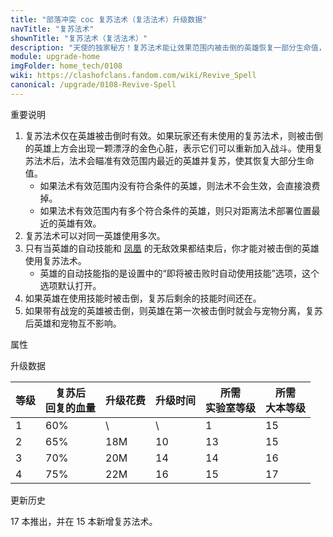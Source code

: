 ```yaml
---
title: "部落冲突 coc 复苏法术（复活法术）升级数据"
navTitle: "复苏法术"
shownTitle: "复苏法术（复活法术）"
description: "天使的独家秘方！复苏法术能让效果范围内被击倒的英雄恢复一部分生命值，重新回到战斗中。将该法术带入战斗，被击倒且可复苏的英雄上方就会出现一颗漂浮的金色心脏。升级复苏法术，可为英雄恢复更多生命值。"
module: upgrade-home
imgFolder: home_tech/0108
wiki: https://clashofclans.fandom.com/wiki/Revive_Spell
canonical: /upgrade/0108-Revive-Spell
---
```


<UnitInfo :folder="$frontmatter.imgFolder" imgSrc="Revive_Spell_info.png" :imgAlt="$frontmatter.navTitle" :description="$frontmatter.description" />

<SmallTitle>重要说明</SmallTitle>

1. 复苏法术仅在英雄被击倒时有效。如果玩家还有未使用的复苏法术，则被击倒的英雄上方会出现一颗漂浮的金色心脏，表示它们可以重新加入战斗。使用复苏法术后，法术会瞄准有效范围内最近的英雄并复苏，使其恢复大部分生命值。
    - 如果法术有效范围内没有符合条件的英雄，则法术不会生效，会直接浪费掉。
    - 如果法术有效范围内有多个符合条件的英雄，则只对距离法术部署位置最近的英雄有效。
2. 复苏法术可以对同一英雄使用多次。
3. 只有当英雄的自动技能和 [凤凰](/upgrade/0287-Phoenix) 的无敌效果都结束后，你才能对被击倒的英雄使用复苏法术。
    - 英雄的自动技能指的是设置中的“即将被击败时自动使用技能”选项，这个选项默认打开。
5. 如果英雄在使用技能时被击倒，复苏后剩余的技能时间还在。
6. 如果带有战宠的英雄被击倒，则英雄在第一次被击倒时就会与宠物分离，复苏后英雄和宠物互不影响。

<SmallTitle>属性</SmallTitle>

<UnitProperties>
    <UnitProperty pKey="有效半径" pValue="8 格" />
    <UnitProperty pKey="作用类型" pValue="复活英雄" />
    <UnitProperty pKey="作用目标" pValue="我方英雄" />
    <UnitProperty pKey="占用的法术空间" pValue="2" />
    <UnitProperty pKey="所需法术工厂等级" pValue="8" />
    <UnitProperty pKey="所需大本等级" pValue="15" />
    <UnitProperty pKey="法术配置时间" pValue="360" trainingSystem="2022" />
</UnitProperties>

<SmallTitle>升级数据</SmallTitle>

<script setup>
const tableExtraInfo = [
    {
        "column": 2,
        "type": "cost",
        "gpClass": "research",
        "icon": "Elixir"
    },
    {
        "column": 3,
        "type": "time",
        "gpClass": "research"
    }
];
</script>

<UnitTable :tableExtraInfo="tableExtraInfo">

| 等级 |复苏后<br>回复的血量| 升级花费 |  升级时间  |所需<br>实验室等级|所需<br>大本等级|
| ---- |        ---       |    ---   |    ---    |       ----      |      ----    |
|   1  |        60%       |     \    |      \    |         1       |       15     |
|   2  |        65%       |    18M   |     10    |        13       |       15     |
|   3  |        70%       |    20M   |     14    |        14       |       16     |
|   4  |        75%       |    22M   |     16    |        15       |       17     |
</UnitTable>


<SmallTitle>更新历史</SmallTitle>

<Timeline>
    <TimelineItem date="2024/11/25">
        <TimelineRow>17 本推出，并在 15 本新增复苏法术。</TimelineRow>
    </TimelineItem>
    <TimelineItem :historyBottom="true" />
</Timeline>